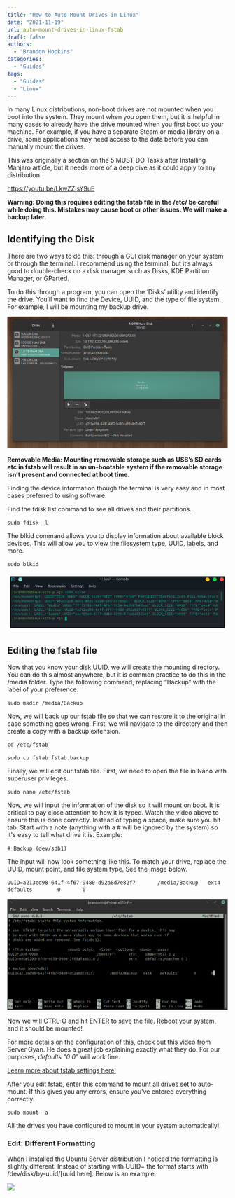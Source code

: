 ```yaml
---
title: "How to Auto-Mount Drives in Linux"
date: "2021-11-19"
url: auto-mount-drives-in-linux-fstab
draft: false
authors:
  - "Brandon Hopkins"
categories:
  - "Guides"
tags:
  - "Guides"
  - "Linux"
---
```


In many Linux distributions, non-boot drives are not mounted when you boot into the system. They mount when you open them, but it is helpful in many cases to already have the drive mounted when you first boot up your machine. For example, if you have a separate Steam or media library on a drive, some applications may need access to the data before you can manually mount the drives.

This was originally a section on the 5 MUST DO Tasks after Installing Manjaro article, but it needs more of a deep dive as it could apply to any distribution.

https://youtu.be/LkwZZIsY9uE

**Warning: Doing this requires editing the fstab file in the /etc/ be careful while doing this. Mistakes may cause boot or other issues. We will make a backup later.**

## Identifying the Disk

There are two ways to do this: through a GUI disk manager on your system or through the terminal. I recommend using the terminal, but it’s always good to double-check on a disk manager such as Disks, KDE Partition Manager, or GParted.

To do this through a program, you can open the ‘Disks’ utility and identify the drive. You’ll want to find the Device, UUID, and the type of file system. For example, I will be mounting my backup drive.

![](images/2-disks.png)

**Removable Media: Mounting removable storage such as USB’s SD cards etc in fstab will result in an un-bootable system if the removable storage isn’t present and connected at boot time.**

Finding the device information though the terminal is very easy and in most cases preferred to using software.

Find the fdisk list command to see all drives and their partitions.

```
sudo fdisk -l
```

The blkid command allows you to display information about available block devices. This will allow you to view the filesystem type, UUID, labels, and more.

```
sudo blkid
```

![](images/3-sudo-blkid.png)

## Editing the fstab file

Now that you know your disk UUID, we will create the mounting directory. You can do this almost anywhere, but it is common practice to do this in the /media folder. Type the following command, replacing “Backup” with the label of your preference.

```
sudo mkdir /media/Backup
```

Now, we will back up our fstab file so that we can restore it to the original in case something goes wrong. First, we will navigate to the directory and then create a copy with a backup extension.

```
cd /etc/fstab
```

```
sudo cp fstab fstab.backup
```

Finally, we will edit our fstab file. First, we need to open the file in Nano with superuser privileges.

```
sudo nano /etc/fstab
```

Now, we will input the information of the disk so it will mount on boot. It is critical to pay close attention to how it is typed. Watch the video above to ensure this is done correctly. Instead of typing a space, make sure you hit tab. Start with a note (anything with a # will be ignored by the system) so it's easy to tell what drive it is. Example:

```
# Backup (dev/sdb1)
```

The input will now look something like this. To match your drive, replace the UUID, mount point, and file system type. See the image below.

```
UUID=a213ed98-641f-4f67-9480-d92a8d7e82f7       /media/Backup   ext4    defaults        0       0
```

![](images/4-nano-uuid.png)

Now we will CTRL-O and hit ENTER to save the file. Reboot your system, and it should be mounted!

For more details on the configuration of this, check out this video from Server Gyan. He does a great job explaining exactly what they do. For our purposes, _defaults "0 0"_ will work fine.

[Learn more about fstab settings here!](https://linoxide.com/file-system/understanding-each-entry-of-linux-fstab-etcfstab-file/?ref=techhut.tv)

After you edit fstab, enter this command to mount all drives set to auto-mount. If this gives you any errors, ensure you’ve entered everything correctly.

```
sudo mount -a
```

All the drives you have configured to mount in your system automatically!

### Edit: Different Formatting

When I installed the Ubuntu Server distribution I noticed the formatting is slightly different. Instead of starting with UUID= the format starts with /dev/disk/by-uuid/\[uuid here\]. Below is an example.

![](images/49ce5d6d1f60d44c3169b15c4b20e5c2a801d577_2_690x308.png)
